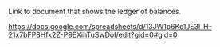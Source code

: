 Link to document that shows the ledger of balances. 

https://docs.google.com/spreadsheets/d/13JW1p6Kc1JE3l-H-21x7bFP8Hfk2Z-P9EXihTuSwDoI/edit?gid=0#gid=0
